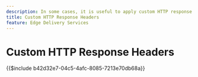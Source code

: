 ```yaml
---
description: In some cases, it is useful to apply custom HTTP response headers to resources, for example to allow CORS. If you want to specify headers, create either an Excel Workbook or a Google Sheets Workbook in the `/.helix` folder of your website in Sharepoint or Google Drive called `headers.xlsx` in SharePoint or `headers` in Google Drive.
title: Custom HTTP Response Headers
feature: Edge Delivery Services
---
```

# Custom HTTP Response Headers

{{$include b42d32e7-04c5-4afc-8085-7213e70db68a}}